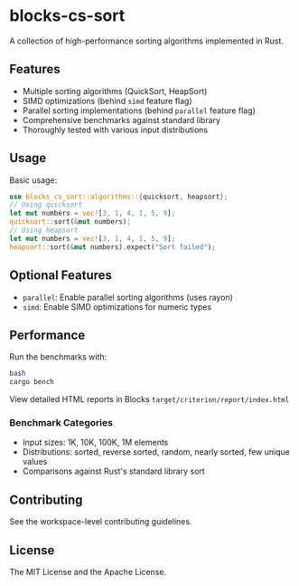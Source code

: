# blocks-cs-sort

A collection of high-performance sorting algorithms implemented in Rust.

## Features

- Multiple sorting algorithms (QuickSort, HeapSort)
- SIMD optimizations (behind `simd` feature flag)
- Parallel sorting implementations (behind `parallel` feature flag)
- Comprehensive benchmarks against standard library
- Thoroughly tested with various input distributions

## Usage

Basic usage:

```rust
use blocks_cs_sort::algorithms::{quicksort, heapsort};
// Using quicksort
let mut numbers = vec![3, 1, 4, 1, 5, 9];
quicksort::sort(&mut numbers);
// Using heapsort
let mut numbers = vec![3, 1, 4, 1, 5, 9];
heapsort::sort(&mut numbers).expect("Sort failed");
```

## Optional Features

- `parallel`: Enable parallel sorting algorithms (uses rayon)
- `simd`: Enable SIMD optimizations for numeric types

## Performance

Run the benchmarks with:

```bash
bash
cargo bench
```

View detailed HTML reports in Blocks `target/criterion/report/index.html`

### Benchmark Categories

- Input sizes: 1K, 10K, 100K, 1M elements
- Distributions: sorted, reverse sorted, random, nearly sorted, few unique values
- Comparisons against Rust's standard library sort

## Contributing

See the workspace-level contributing guidelines.

## License

The MIT License and the Apache License.
